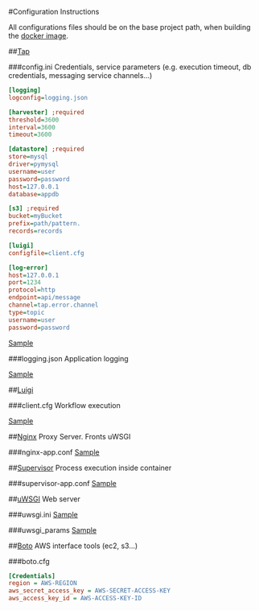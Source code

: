 #Configuration Instructions

All configurations files should be on the base project path, when building the [docker image](../Dockerfile).

##[Tap](https://github.com/predictry/tapirus)

###config.ini
Credentials, service parameters (e.g. execution timeout, db credentials, messaging service channels...)
```ini
[logging]
logconfig=logging.json

[harvester] ;required
threshold=3600
interval=3600
timeout=3600

[datastore] ;required
store=mysql
driver=pymysql
username=user
password=password
host=127.0.0.1
database=appdb

[s3] ;required
bucket=myBucket
prefix=path/pattern.
records=records

[luigi]
configfile=client.cfg

[log-error]
host=127.0.0.1
port=1234
protocol=http
endpoint=api/message
channel=tap.error.channel
type=topic
username=user
password=password
```

[Sample](../conf/config.ini)

###logging.json
Application logging

[Sample](../conf/logging.json)


##[Luigi](https://github.com/spotify/luigi)

###client.cfg
Workflow execution

[Sample](../conf/client.cfg)


##[Nginx](https://github.com/nginx/nginx)
Proxy Server. Fronts uWSGI

###nginx-app.conf
[Sample](../conf/nginx-app.conf)


##[Supervisor](https://github.com/Supervisor/supervisor)
Process execution inside container

###supervisor-app.conf
[Sample](../conf/supervisor-app.conf)


##[uWSGI](https://github.com/unbit/uwsgi)
Web server

###uwsgi.ini
[Sample](../conf/uwsgi.ini)

###uwsgi_params
[Sample](../conf/uwsgi_params)


##[Boto](https://github.com/boto/boto)
AWS interface tools (ec2, s3...)

###boto.cfg

```ini
[Credentials]
region = AWS-REGION
aws_secret_access_key = AWS-SECRET-ACCESS-KEY
aws_access_key_id = AWS-ACCESS-KEY-ID
```